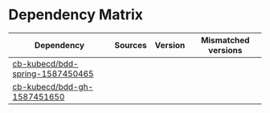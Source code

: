 # Dependency Matrix

Dependency | Sources | Version | Mismatched versions
---------- | ------- | ------- | -------------------
[cb-kubecd/bdd-spring-1587450465](https://github.com/cb-kubecd/bdd-spring-1587450465.git) |  | []() | 
[cb-kubecd/bdd-gh-1587451650](https://github.com/cb-kubecd/bdd-gh-1587451650.git) |  | []() | 
